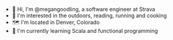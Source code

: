 - 👋 Hi, I'm @megangoodling, a software engineer at Strava
- 👀 I'm interested in the outdoors, reading, running and cooking
- 🗺 I'm located in Denver, Colorado
- 🌱 I'm currently learning Scala and functional programming
